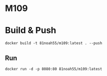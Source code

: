 # M109

# Build & Push

```
docker build -t 81noah55/m109:latest . --push
```

## Run

```
docker run -d -p 8080:80 81noah55/m109:latest
```